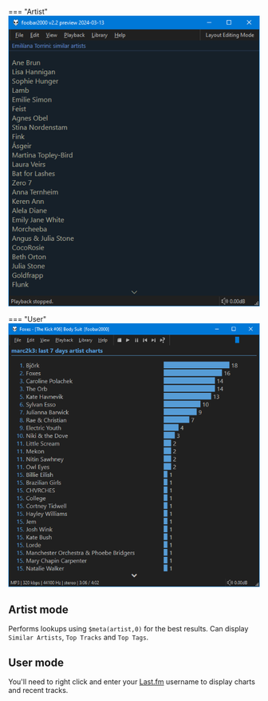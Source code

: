 === "Artist"
	![lastfm artist](../images/lastfm-info.png)

=== "User"
	![lastfm user](../images/lastfm-user.png)

## Artist mode
Performs lookups using `$meta(artist,0)` for the best results. Can display `Similar Artists`,
`Top Tracks` and `Top Tags`.

## User mode
You'll need to right click and enter your [Last.fm](https://www.last.fm) username to
display charts and recent tracks.
